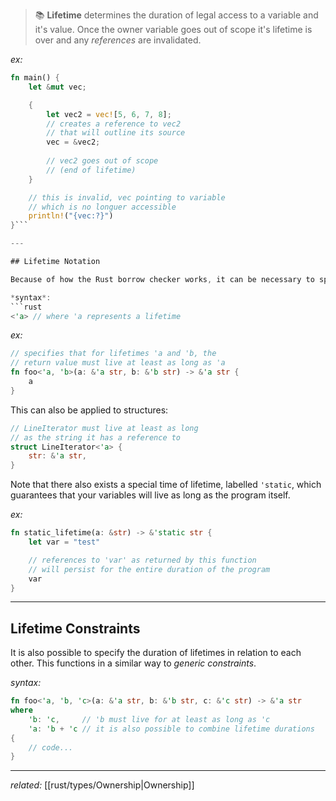 > 📚 **Lifetime** determines the duration of legal access to a variable and it's value. Once the owner variable goes out of scope it's lifetime is over and any *references* are invalidated.

*ex:*
```rust
fn main() {
	let &mut vec;

	{
		let vec2 = vec![5, 6, 7, 8];
		// creates a reference to vec2
		// that will outline its source
		vec = &vec2;
	
		// vec2 goes out of scope 
		// (end of lifetime)
	}

	// this is invalid, vec pointing to variable
	// which is no longuer accessible
	println!("{vec:?}")
}```

---

## Lifetime Notation

Because of how the Rust borrow checker works, it can be necessary to specify the lifetime of variables as part of functions or structures.

*syntax*:
```rust
<'a> // where 'a represents a lifetime
```

*ex:*
```rust
// specifies that for lifetimes 'a and 'b, the
// return value must live at least as long as 'a
fn foo<'a, 'b>(a: &'a str, b: &'b str) -> &'a str {
	a
}
```

This can also be applied to structures:

```rust
// LineIterator must live at least as long
// as the string it has a reference to
struct LineIterator<'a> {
	str: &'a str,
}
```

Note that there also exists a special time of lifetime, labelled `'static`, which guarantees that your variables will live as long as the program itself.

*ex:*
```rust
fn static_lifetime(a: &str) -> &'static str {
	let var = "test"

	// references to 'var' as returned by this function
	// will persist for the entire duration of the program
	var
}
```

---

## Lifetime Constraints

It is also possible to specify the duration of lifetimes in relation to each other. This functions in a similar way to *generic constraints*.

*syntax:*
```rust
fn foo<'a, 'b, 'c>(a: &'a str, b: &'b str, c: &'c str) -> &'a str
where
	'b: 'c,     // 'b must live for at least as long as 'c
	'a: 'b + 'c // it is also possible to combine lifetime durations
{
	// code...
}
```

---
*related:* [[rust/types/Ownership|Ownership]]